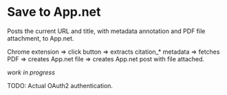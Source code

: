 Save to App.net
===============

Posts the current URL and title, with metadata annotation and PDF file attachment, to App.net.

Chrome extension => click button => extracts citation_* metadata => fetches PDF => creates App.net file => creates App.net post with file attached.

*work in progress*

TODO:
Actual OAuth2 authentication.
